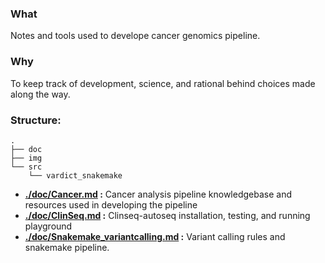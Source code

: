 ### What

Notes and tools used to develope cancer genomics pipeline.

### Why

To keep track of development, science, and rational behind choices made along the way.

### Structure:

```
.
├── doc
├── img
└── src
    └── vardict_snakemake

```

- **[./doc/Cancer.md](./doc/Cancer.md) :** Cancer analysis pipeline knowledgebase and resources used in developing the pipeline
- **[./doc/ClinSeq.md](./doc/ClinSeq.md) :** Clinseq-autoseq installation, testing, and running playground
- **[./doc/Snakemake_variantcalling.md](./doc/Snakemake_variantcalling.md) :** Variant calling rules and snakemake pipeline.


